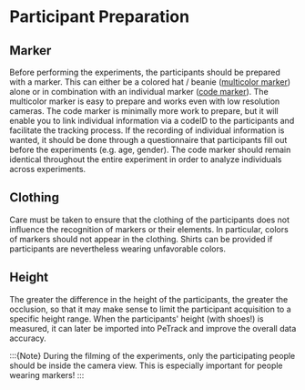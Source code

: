 # Participant Preparation
## Marker
Before performing the experiments, the participants should be prepared with 
a marker. This can either be a colored hat / beanie 
([multicolor marker](/recognition/multicolor.md)) alone or in combination with an
individual marker ([code marker](/recognition/aruco.md)).
The multicolor marker is easy to prepare and works even with low resolution
cameras. The code marker is minimally more work to prepare, but it will 
enable you to link individual information via a codeID to the participants and 
facilitate the tracking process.
If the recording of individual information is wanted, it should be done 
through a questionnaire that participants fill out before the experiments 
(e.g. age, gender). The code marker should remain identical throughout the 
entire experiment in order to analyze individuals across experiments.

## Clothing

Care must be taken to ensure that the clothing of the participants does not 
influence the recognition of markers or their elements.
In particular, colors of markers should not appear in the clothing. Shirts can
be provided if participants are nevertheless wearing unfavorable colors.

## Height
The greater the difference in the height of the participants, the greater the 
occlusion, so that it may make sense to limit the participant acquisition to a 
specific height range.
When the participants' height (with shoes!) is measured, it can later be 
imported into PeTrack and improve the overall data accuracy. 


:::{Note}
During the filming of the experiments, only the participating people should be
inside the camera view. This is especially important for people wearing 
markers! 
:::
